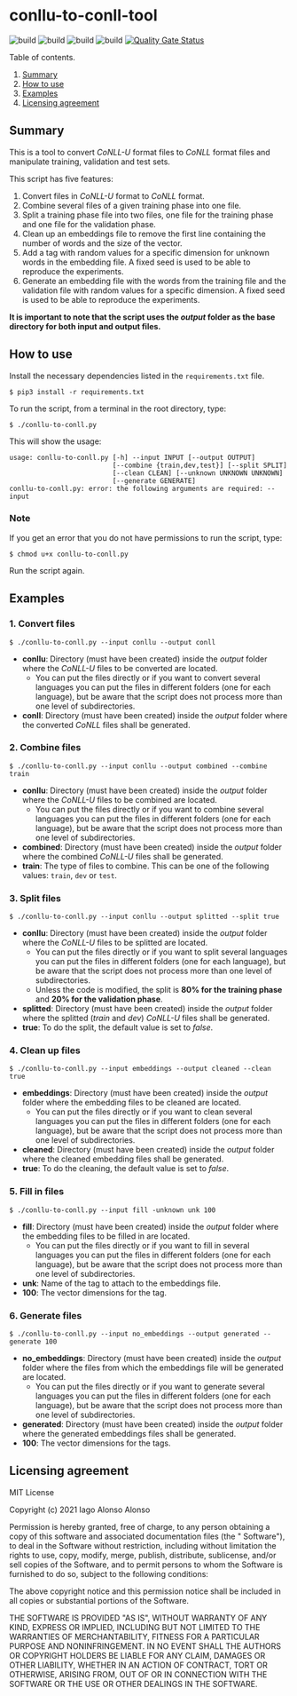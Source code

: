 # conllu-to-conll-tool

![build](https://img.shields.io/badge/build-passing-success) ![build](https://img.shields.io/badge/license-MIT-success) ![build](https://img.shields.io/badge/python-3.6%2B-blue) ![build](https://img.shields.io/badge/platform-linux--64-lightgrey) [![Quality Gate Status](https://sonarcloud.io/api/project_badges/measure?project=MinionAttack_conllu-to-conll-tool&metric=alert_status)](https://sonarcloud.io/dashboard?id=MinionAttack_conllu-to-conll-tool)


Table of contents.

1. [Summary](#summary)
2. [How to use](#how-to-use)
3. [Examples](#examples)
4. [Licensing agreement](#licensing-agreement)

## Summary

This is a tool to convert *CoNLL-U* format files to *CoNLL* format files and manipulate training, validation and test sets.

This script has five features:

1. Convert files in *CoNLL-U* format to *CoNLL* format.
2. Combine several files of a given training phase into one file.
3. Split a training phase file into two files, one file for the training phase and one file for the validation phase.
4. Clean up an embeddings file to remove the first line containing the number of words and the size of the vector.
5. Add a tag with random values for a specific dimension for unknown words in the embedding file. A fixed seed is used to be able to
   reproduce the experiments.
6. Generate an embedding file with the words from the training file and the validation file with random values for a specific dimension. A
   fixed seed is used to be able to reproduce the experiments.

**It is important to note that the script uses the _output_ folder as the base directory for both input and output files.**

## How to use

Install the necessary dependencies listed in the `requirements.txt` file.

`$ pip3 install -r requirements.txt`

To run the script, from a terminal in the root directory, type:

`$ ./conllu-to-conll.py`

This will show the usage:

```  
usage: conllu-to-conll.py [-h] --input INPUT [--output OUTPUT]
                          [--combine {train,dev,test}] [--split SPLIT]
                          [--clean CLEAN] [--unknown UNKNOWN UNKNOWN]
                          [--generate GENERATE]
conllu-to-conll.py: error: the following arguments are required: --input  
```  

### Note

If you get an error that you do not have permissions to run the script, type:

`$ chmod u+x conllu-to-conll.py`

Run the script again.

## Examples

### 1. Convert files

`$ ./conllu-to-conll.py --input conllu --output conll`

- **conllu**: Directory (must have been created) inside the *output* folder where the *CoNLL-U* files to be converted are located.
  - You can put the files directly or if you want to convert several languages you can put the files in different folders (one for each language), but be aware that the script does not process more than one level of subdirectories.
- **conll**: Directory (must have been created) inside the *output* folder where the converted *CoNLL* files shall be generated.

### 2. Combine files

`$ ./conllu-to-conll.py --input conllu --output combined --combine train`

- **conllu**: Directory (must have been created) inside the *output* folder where the *CoNLL-U* files to be combined are located.
  - You can put the files directly or if you want to combine several languages you can put the files in different folders (one for each language), but be aware that the script does not process more than one level of subdirectories.
- **combined**: Directory (must have been created) inside the *output* folder where the combined *CoNLL-U* files shall be generated.
- **train**: The type of files to combine. This can be one of the following values: `train`, `dev` or `test`.

### 3. Split files

`$ ./conllu-to-conll.py --input conllu --output splitted --split true`

- **conllu**: Directory (must have been created) inside the *output* folder where the *CoNLL-U* files to be splitted are located.
  - You can put the files directly or if you want to split several languages you can put the files in different folders (one for each language), but be aware that the script does not process more than one level of subdirectories.
  - Unless the code is modified, the split is **80% for the training phase** and **20% for the validation phase**.
- **splitted**: Directory (must have been created) inside the *output* folder where the splitted (*train* and *dev*) *CoNLL-U* files shall be generated.
- **true**: To do the split, the default value is set to *false*.

### 4. Clean up files

`$ ./conllu-to-conll.py --input embeddings --output cleaned --clean true`

- **embeddings**: Directory (must have been created) inside the *output* folder where the embedding files to be cleaned are located.
  - You can put the files directly or if you want to clean several languages you can put the files in different folders (one for each
    language), but be aware that the script does not process more than one level of subdirectories.
- **cleaned**: Directory (must have been created) inside the *output* folder where the cleaned embedding files shall be generated.
- **true**: To do the cleaning, the default value is set to *false*.

### 5. Fill in files

`$ ./conllu-to-conll.py --input fill -unknown unk 100`

- **fill**: Directory (must have been created) inside the *output* folder where the embedding files to be filled in are located.
  - You can put the files directly or if you want to fill in several languages you can put the files in different folders (one for each
    language), but be aware that the script does not process more than one level of subdirectories.
- **unk**: Name of the tag to attach to the embeddings file.
- **100**: The vector dimensions for the tag.

### 6. Generate files

`$ ./conllu-to-conll.py --input no_embeddings --output generated --generate 100`

- **no_embeddings**: Directory (must have been created) inside the *output* folder where the files from which the embeddings file will be
  generated are located.
  - You can put the files directly or if you want to generate several languages you can put the files in different folders (one for each
    language), but be aware that the script does not process more than one level of subdirectories.
- **generated**: Directory (must have been created) inside the *output* folder where the generated embeddings files shall be generated.
- **100**: The vector dimensions for the tags.

## Licensing agreement

MIT License

Copyright (c) 2021 Iago Alonso Alonso

Permission is hereby granted, free of charge, to any person obtaining a copy of this software and associated documentation files (the "
Software"), to deal in the Software without restriction, including without limitation the rights to use, copy, modify, merge, publish,
distribute, sublicense, and/or sell copies of the Software, and to permit persons to whom the Software is furnished to do so, subject to the
following conditions:

The above copyright notice and this permission notice shall be included in all copies or substantial portions of the Software.

THE SOFTWARE IS PROVIDED "AS IS", WITHOUT WARRANTY OF ANY KIND, EXPRESS OR IMPLIED, INCLUDING BUT NOT LIMITED TO THE WARRANTIES OF MERCHANTABILITY, FITNESS FOR A PARTICULAR PURPOSE AND NONINFRINGEMENT. IN NO EVENT SHALL THE AUTHORS OR COPYRIGHT HOLDERS BE LIABLE FOR ANY CLAIM, DAMAGES OR OTHER LIABILITY, WHETHER IN AN ACTION OF CONTRACT, TORT OR OTHERWISE, ARISING FROM, OUT OF OR IN CONNECTION WITH THE SOFTWARE OR THE USE OR OTHER DEALINGS IN THE SOFTWARE.
